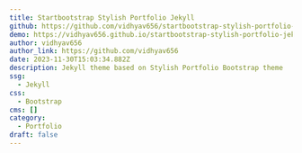 ```yaml
---
title: Startbootstrap Stylish Portfolio Jekyll
github: https://github.com/vidhyav656/startbootstrap-stylish-portfolio-jekyll
demo: https://vidhyav656.github.io/startbootstrap-stylish-portfolio-jekyll/
author: vidhyav656
author_link: https://github.com/vidhyav656
date: 2023-11-30T15:03:34.882Z
description: Jekyll theme based on Stylish Portfolio Bootstrap theme
ssg:
  - Jekyll
css:
  - Bootstrap
cms: []
category:
  - Portfolio
draft: false
---
```

